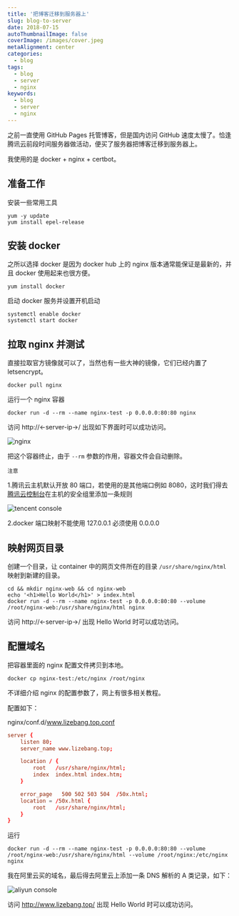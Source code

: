 ```yaml
---
title: '把博客迁移到服务器上'
slug: blog-to-server
date: 2018-07-15
autoThumbnailImage: false
coverImage: /images/cover.jpeg
metaAlignment: center
categories:
  - blog
tags:
  - blog
  - server
  - nginx
keywords:
  - blog
  - server
  - nginx
---
```


之前一直使用 GitHub Pages 托管博客，但是国内访问 GitHub 速度太慢了。恰逢腾讯云前段时间服务器做活动，便买了服务器把博客迁移到服务器上。

<!--more-->

我使用的是 docker + nginx + certbot。

## 准备工作

安装一些常用工具

```shell
yum -y update
yum install epel-release
```

## 安装 docker

之所以选择 docker 是因为 docker hub 上的 nginx 版本通常能保证是最新的，并且 docker 使用起来也很方便。

```shell
yum install docker
```

启动 docker 服务并设置开机启动

```shell
systemctl enable docker
systemctl start docker
```

## 拉取 nginx 并测试

直接拉取官方镜像就可以了，当然也有一些大神的镜像，它们已经内置了 letsencrypt。

```shell
docker pull nginx
```

运行一个 nginx 容器

```shell
docker run -d --rm --name nginx-test -p 0.0.0.0:80:80 nginx
```

访问 http://<-server-ip->/ 出现如下界面时可以成功访问。

![nginx](/images/2018/07/nginx-ok.png)

把这个容器终止，由于 `--rm` 参数的作用，容器文件会自动删除。

`注意`

1.腾讯云主机默认开放 80 端口，若使用的是其他端口例如 8080，这时我们得去[腾讯云控制台](https://console.cloud.tencent.com/cvm/index)在主机的安全组里添加一条规则

![tencent console](/images/2018/07/tencent-console.png)

2.docker 端口映射不能使用 127.0.0.1 必须使用 0.0.0.0

## 映射网页目录

创建一个目录，让 container 中的网页文件所在的目录 `/usr/share/nginx/html` 映射到新建的目录。

```shell
cd && mkdir nginx-web && cd nginx-web
echo '<h1>Hello World</h1>' > index.html
docker run -d --rm --name nginx-test -p 0.0.0.0:80:80 --volume /root/nginx-web:/usr/share/nginx/html nginx
```

访问 http://<-server-ip->/ 出现 Hello World 时可以成功访问。

## 配置域名

把容器里面的 nginx 配置文件拷贝到本地。

```shell
docker cp nginx-test:/etc/nginx /root/nginx
```

不详细介绍 nginx 的配置参数了，网上有很多相关教程。

配置如下：

nginx/conf.d/www.lizebang.top.conf

```conf
server {
    listen 80;
    server_name www.lizebang.top;

    location / {
        root   /usr/share/nginx/html;
        index  index.html index.htm;
    }

    error_page   500 502 503 504  /50x.html;
    location = /50x.html {
        root   /usr/share/nginx/html;
    }
}
```

运行

```shell
docker run -d --rm --name nginx-test -p 0.0.0.0:80:80 --volume /root/nginx-web:/usr/share/nginx/html --volume /root/nginx:/etc/nginx nginx
```

我在阿里云买的域名，最后得去阿里云上添加一条 DNS 解析的 A 类记录，如下：

![aliyun console](/images/2018/07/aliyun-console.png)

访问 http://www.lizebang.top/ 出现 Hello World 时可以成功访问。
